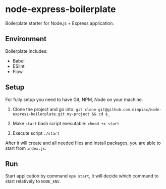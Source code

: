 # node-express-boilerplate
Boilerplate starter for Node.js + Express application.

## Environment
Boilerplate includes:
* Babel
* ESlint
* Flow

## Setup
For fully setup you need to have Git, NPM, Node on your machine.

1. Clone the project and go into:
`git clone git@github.com:dimpiax/node-express-boilerplate.git my-project && cd $_`

2. Make `start` bash script executable:
`chmod +x start`

3. Execute script
`./start`

After it will create and all needed files and install packages, you are able to start from `index.js`.

## Run
Start application by command `npm start`, it will decide which command to start relatively to `NODE_ENV`.
